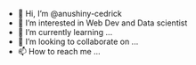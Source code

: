 - 👋 Hi, I’m @anushiny-cedrick
- 👀 I’m interested in Web Dev and Data scientist
- 🌱 I’m currently learning ...
- 💞️ I’m looking to collaborate on ...
- 📫 How to reach me ...

<!---
anushiny-cedrick/anushiny-cedrick is a ✨ special ✨ repository because its `README.md` (this file) appears on your GitHub profile.
You can click the Preview link to take a look at your changes.
--->
